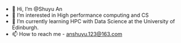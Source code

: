 - 👋 Hi, I’m @Shuyu An
- 👀 I’m interested in High performance computing and CS
- 🌱 I’m currently learning HPC with Data Science at the University of Edinburgh.
- 📫 How to reach me - anshuyu.123@163.com

<!---
walkkker/walkkker is a ✨ special ✨ repository because its `README.md` (this file) appears on your GitHub profile.
You can click the Preview link to take a look at your changes.
--->
